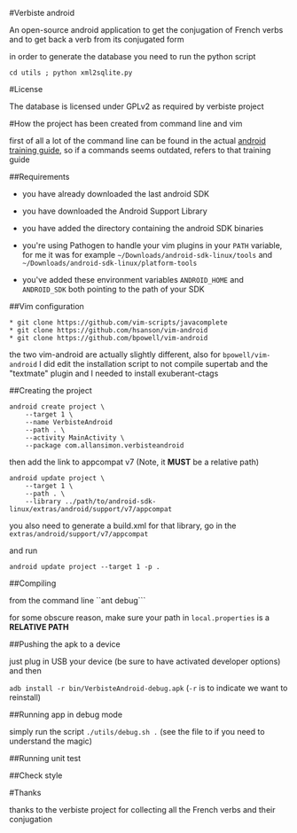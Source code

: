 #Verbiste android 

An open-source android application to get the conjugation of French verbs
and to get back a verb from its conjugated form

in order to generate the database you need to run the python script

```
cd utils ; python xml2sqlite.py
```

#License

The database is licensed under GPLv2 as required by verbiste project

#How the project has been created from command line and vim

first of all a lot of the command line can be found in the actual
[android training guide](https://developer.android.com/training/index.html),
so if a commands seems outdated, refers to that training guide

##Requirements

 * you have already downloaded the last android SDK
 * you have downloaded the Android Support Library
 * you have added the directory containing the android SDK binaries
 * you're using Pathogen to handle your vim plugins
in your `PATH` variable, for me it was for example
`~/Downloads/android-sdk-linux/tools` and
`~/Downloads/android-sdk-linux/platform-tools`

 * you've added these environment variables `ANDROID_HOME` and `ANDROID_SDK`
both pointing to the path of your SDK

##Vim configuration

    * git clone https://github.com/vim-scripts/javacomplete
    * git clone https://github.com/hsanson/vim-android
    * git clone https://github.com/bpowell/vim-android

the two vim-android are actually slightly different, also for
`bpowell/vim-android` I did edit the installation script to not compile
supertab and the "textmate" plugin and I needed to install exuberant-ctags

##Creating the project

```
android create project \
    --target 1 \
    --name VerbisteAndroid
    --path . \
    --activity MainActivity \
    --package com.allansimon.verbisteandroid
```

then add the link to appcompat v7 (Note, it **MUST** be a relative path)

```
android update project \
    --target 1 \
    --path . \
    --library ../path/to/android-sdk-linux/extras/android/support/v7/appcompat
```

you also need to generate a build.xml for that library, go in the
`extras/android/support/v7/appcompat`

and run

```
android update project --target 1 -p .
```


##Compiling

from the command line ``ant debug```

for some obscure reason, make sure your path in `local.properties`
is a **RELATIVE PATH**

##Pushing the apk to a device

just plug in USB your device (be sure to have activated developer options) and then

```adb install -r bin/VerbisteAndroid-debug.apk```
(`-r` is to indicate we want to reinstall)

##Running app in debug mode

simply run the script ```./utils/debug.sh .```
(see the file to if you need to understand the magic)

##Running unit test

##Check style

#Thanks

thanks to the verbiste project for collecting all the French verbs
and their conjugation
